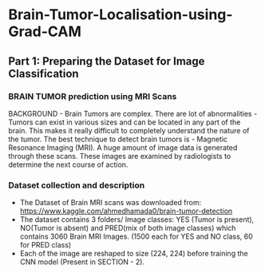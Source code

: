 # Brain-Tumor-Localisation-using-Grad-CAM

## Part 1: Preparing the Dataset for Image Classification

### BRAIN TUMOR prediction using MRI Scans

BACKGROUND - Brain Tumors are complex. There are lot of abnormalities - Tumors can exist in various sizes and can be located in any part of the brain. This makes it really difficult to completely understand the nature of the tumor. The best technique to detect brain tumors is - Magnetic Resonance Imaging (MRI). A huge amount of image data is generated through these scans. These images are examined by radiologists to determine the next course of action.

### Dataset collection and description

- The Dataset of Brain MRI scans was downloaded from: https://www.kaggle.com/ahmedhamada0/brain-tumor-detection
- The dataset contains 3 folders/ Image classes: YES (Tumor is present), NO(Tumor is absent) and PRED(mix of both image classes) which contains 3060 Brain MRI Images. (1500 each for YES and NO class, 60 for PRED class)
- Each of the image are reshaped to size (224, 224) before training the CNN model (Present in SECTION - 2).
